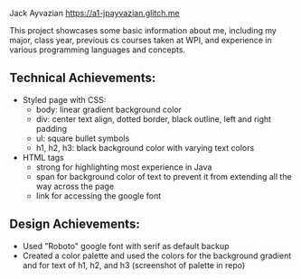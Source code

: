 Jack Ayvazian https://a1-jpayvazian.glitch.me

This project showcases some basic information about me, including my major, class year, previous cs courses taken at WPI, and experience in various programming languages and concepts.

## Technical Achievements:
* Styled page with CSS:
    * body: linear gradient background color
    * div: center text align, dotted border, black outline, left and right padding
    * ul: square bullet symbols
    * h1, h2, h3: black background color with varying text colors
* HTML tags
    * strong for highlighting most experience in Java
    * span for background color of text to prevent it from extending all the way across the page
    * link for accessing the google font


## Design Achievements:
* Used "Roboto" google font with serif as default backup
* Created a color palette and used the colors for the background gradient and for text of h1, h2, and h3 (screenshot of palette in repo)

